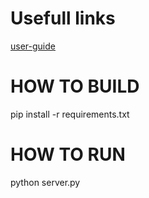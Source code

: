 # Usefull links
[user-guide](https://sanic.dev/en/guide/#what-is-it)

# HOW TO BUILD
pip install -r requirements.txt

# HOW TO RUN
python server.py